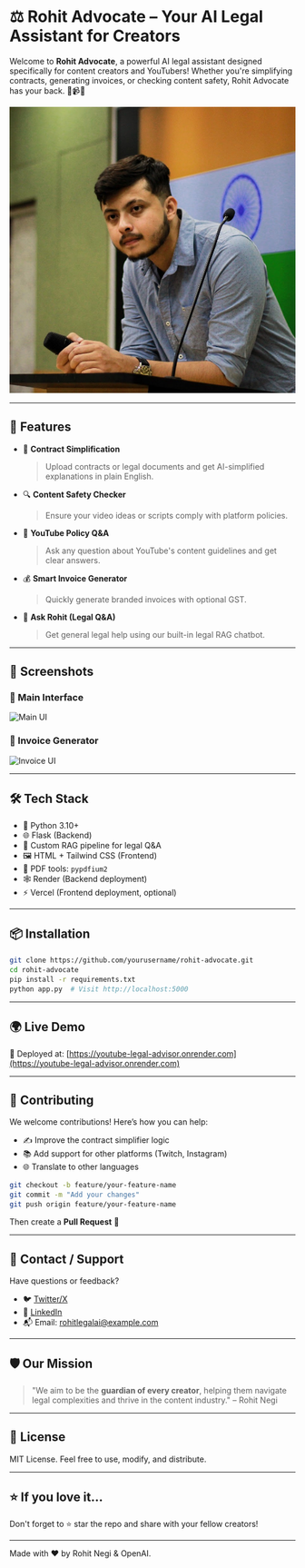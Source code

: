 # ⚖️ Rohit Advocate – Your AI Legal Assistant for Creators

Welcome to **Rohit Advocate**, a powerful AI legal assistant designed specifically for content creators and YouTubers! Whether you're simplifying contracts, generating invoices, or checking content safety, Rohit Advocate has your back. 💼📹🤖

![Hero Banner](static/Images/rohit_pfp.jpg)

---

## 🚀 Features

* 📄 **Contract Simplification**

  > Upload contracts or legal documents and get AI-simplified explanations in plain English.

* 🔍 **Content Safety Checker**

  > Ensure your video ideas or scripts comply with platform policies.

* 📜 **YouTube Policy Q\&A**

  > Ask any question about YouTube's content guidelines and get clear answers.

* 💰 **Smart Invoice Generator**

  > Quickly generate branded invoices with optional GST.

* 🧠 **Ask Rohit (Legal Q\&A)**

  > Get general legal help using our built-in legal RAG chatbot.

---

## 📸 Screenshots

### 🎨 Main Interface

![Main UI](https://placehold.co/800x400?text=Main+App+UI)

### 🧾 Invoice Generator

![Invoice UI](https://placehold.co/800x400?text=Invoice+Generator)

---

## 🛠️ Tech Stack

* 🐍 Python 3.10+
* 🌐 Flask (Backend)
* 🧠 Custom RAG pipeline for legal Q\&A
* 🖼️ HTML + Tailwind CSS (Frontend)
* 📄 PDF tools: `pypdfium2`
* 🕸️ Render (Backend deployment)
* ⚡ Vercel (Frontend deployment, optional)

---

## 📦 Installation

```bash
git clone https://github.com/yourusername/rohit-advocate.git
cd rohit-advocate
pip install -r requirements.txt
python app.py  # Visit http://localhost:5000
```

---

## 🌍 Live Demo

🚀 Deployed at: [https://youtube-legal-advisor.onrender.com](https://youtube-legal-advisor.onrender.com)

---

## 🤝 Contributing

We welcome contributions! Here’s how you can help:

* ✍️ Improve the contract simplifier logic
* 📚 Add support for other platforms (Twitch, Instagram)
* 🌐 Translate to other languages

```bash
git checkout -b feature/your-feature-name
git commit -m "Add your changes"
git push origin feature/your-feature-name
```

Then create a **Pull Request** 🙌

---

## 📧 Contact / Support

Have questions or feedback?

* 🐦 [Twitter/X](https://x.com/yourhandle)
* 💼 [LinkedIn](https://linkedin.com/in/yourprofile)
* 📬 Email: [rohitlegalai@example.com](mailto:rohitlegalai@example.com)

---

## 🛡️ Our Mission

> "We aim to be the **guardian of every creator**, helping them navigate legal complexities and thrive in the content industry." – Rohit Negi

---

## 📝 License

MIT License. Feel free to use, modify, and distribute.

---

## ⭐ If you love it...

Don't forget to ⭐ star the repo and share with your fellow creators!

---

Made with ❤️ by Rohit Negi & OpenAI.
